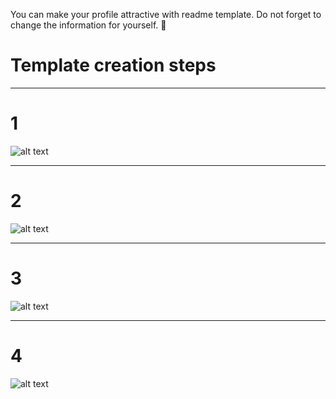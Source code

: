 You can make your profile attractive with readme template. Do not forget to change the information for yourself. 🚀



# Template creation steps

----
# 1
![alt text](https://raw.githubusercontent.com/zehrocknroll/Readme-Template/master/1.png)

----
# 2
![alt text](https://raw.githubusercontent.com/zehrocknroll/Readme-Template/master/2.png)

----
# 3
![alt text](https://raw.githubusercontent.com/zehrocknroll/Readme-Template/master/3.png)

----
# 4
![alt text](https://raw.githubusercontent.com/zehrocknroll/Readme-Template/master/4.png)
